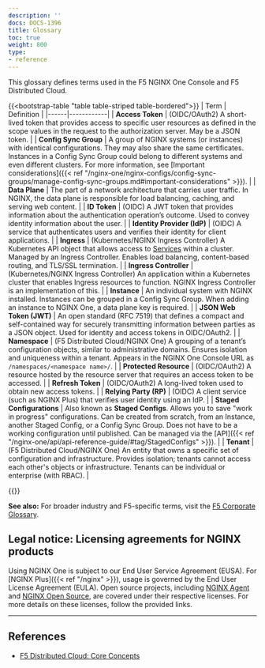 ```yaml
---
description: ''
docs: DOCS-1396
title: Glossary
toc: true
weight: 800
type:
- reference
---
```


This glossary defines terms used in the F5 NGINX One Console and F5 Distributed Cloud.


{{<bootstrap-table "table table-striped table-bordered">}}
| Term | Definition |
|------|------------|
| **Access Token** | (OIDC/OAuth2) A short-lived token that provides access to specific user resources as defined in the scope values in the request to the authorization server. May be a JSON token. |
| **Config Sync Group** | A group of NGINX systems (or instances) with identical configurations. They may also share the same certificates. Instances in a Config Sync Group could belong to different systems and even different clusters. For more information, see [Important considerations]({{< ref "/nginx-one/nginx-configs/config-sync-groups/manage-config-sync-groups.md#important-considerations" >}}). |
| **Data Plane** | The part of a network architecture that carries user traffic. In NGINX, the data plane is responsible for load balancing, caching, and serving web content. |
| **ID Token** | (OIDC) A JWT token that provides information about the authentication operation’s outcome. Used to convey identity information about the user. |
| **Identity Provider (IdP)** | (OIDC) A service that authenticates users and verifies their identity for client applications. |
| **Ingress** | (Kubernetes/NGINX Ingress Controller) A Kubernetes API object that allows access to [Services](https://kubernetes.io/docs/concepts/services-networking/service/) within a cluster. Managed by an Ingress Controller. Enables load balancing, content-based routing, and TLS/SSL termination. |
| **Ingress Controller** | (Kubernetes/NGINX Ingress Controller) An application within a Kubernetes cluster that enables Ingress resources to function. NGINX Ingress Controller is an implementation of this. |
| **Instance** | An individual system with NGINX installed. Instances can be grouped in a Config Sync Group. When adding an instance to NGINX One, a data plane key is required. |
| **JSON Web Token (JWT)** | An open standard (RFC 7519) that defines a compact and self-contained way for securely transmitting information between parties as a JSON object. Used for identity and access tokens in OIDC/OAuth2. |
| **Namespace** | (F5 Distributed Cloud/NGINX One) A grouping of a tenant’s configuration objects, similar to administrative domains. Ensures isolation and uniqueness within a tenant. Appears in the NGINX One Console URL as `/namespaces/<namespace name>/`. |
| **Protected Resource** | (OIDC/OAuth2) A resource hosted by the resource server that requires an access token to be accessed. |
| **Refresh Token** | (OIDC/OAuth2) A long-lived token used to obtain new access tokens. |
| **Relying Party (RP)** | (OIDC) A client service (such as NGINX Plus) that verifies user identity using an IdP. |
| **Staged Configurations** | Also known as **Staged Configs**. Allows you to save "work in progress" configurations. Can be created from scratch, from an Instance, another Staged Config, or a Config Sync Group. Does not have to be a working configuration until published. Can be managed via the [API]({{< ref "/nginx-one/api/api-reference-guide/#tag/StagedConfigs" >}}). |
| **Tenant** | (F5 Distributed Cloud/NGINX One) An entity that owns a specific set of configuration and infrastructure. Provides isolation; tenants cannot access each other's objects or infrastructure. Tenants can be individual or enterprise (with RBAC). |

<!-- Add more NGINX App Protect WAF terms here if/when available -->
{{</bootstrap-table>}}

**See also:** For broader industry and F5-specific terms, visit the [F5 Corporate Glossary](https://www.f5.com/glossary).

## Legal notice: Licensing agreements for NGINX products

Using NGINX One is subject to our End User Service Agreement (EUSA). For [NGINX Plus]({{< ref "/nginx" >}}), usage is governed by the End User License Agreement (EULA). Open source projects, including [NGINX Agent](https://github.com/nginx/agent) and [NGINX Open Source](https://github.com/nginx/nginx), are covered under their respective licenses. For more details on these licenses, follow the provided links.

---

## References

- [F5 Distributed Cloud: Core Concepts](https://docs.cloud.f5.com/docs/ves-concepts/core-concepts)
